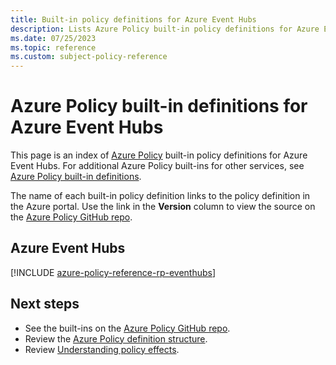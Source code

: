 ```yaml
---
title: Built-in policy definitions for Azure Event Hubs
description: Lists Azure Policy built-in policy definitions for Azure Event Hubs. These built-in policy definitions provide common approaches to managing your Azure resources.
ms.date: 07/25/2023
ms.topic: reference
ms.custom: subject-policy-reference
---
```

# Azure Policy built-in definitions for Azure Event Hubs

This page is an index of [Azure Policy](../governance/policy/overview.md) built-in policy
definitions for Azure Event Hubs. For additional Azure Policy built-ins for other services, see
[Azure Policy built-in definitions](../governance/policy/samples/built-in-policies.md).

The name of each built-in policy definition links to the policy definition in the Azure portal. Use
the link in the **Version** column to view the source on the
[Azure Policy GitHub repo](https://github.com/Azure/azure-policy).

## Azure Event Hubs

[!INCLUDE [azure-policy-reference-rp-eventhubs](../../includes/policy/reference/byrp/microsoft.eventhub.md)]

## Next steps

- See the built-ins on the [Azure Policy GitHub repo](https://github.com/Azure/azure-policy).
- Review the [Azure Policy definition structure](../governance/policy/concepts/definition-structure.md).
- Review [Understanding policy effects](../governance/policy/concepts/effects.md).
